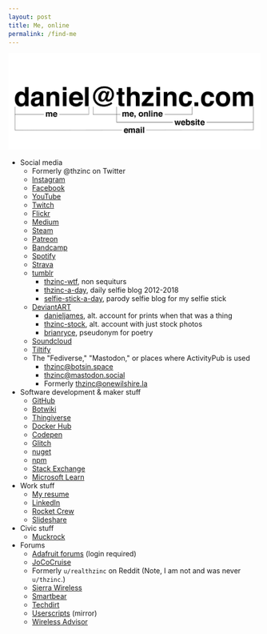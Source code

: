 ```yaml
---
layout: post
title: Me, online
permalink: /find-me
---
```


<style type="text/css">
    @media (prefers-color-scheme: dark) {
        .invertable {
            filter: invert(1);
        }
    }
</style>
<img src="/assets/banner.png" alt="Diagram of daniel@thzinc.com" class="invertable">

- Social media
  - Formerly @thzinc on Twitter
  - [Instagram](https://www.instagram.com/thzinc/)
  - [Facebook](https://www.facebook.com/thzinc)
  - [YouTube](https://www.youtube.com/channel/UC54j-qqvntPcLXYSW7Rxcfg)
  - [Twitch](https://www.twitch.tv/thzinc)
  - [Flickr](https://www.flickr.com/people/thzinc/)
  - [Medium](https://medium.com/@thzinc)
  - [Steam](https://steamcommunity.com/id/thzinc)
  - [Patreon](https://www.patreon.com/thzinc)
  - [Bandcamp](https://bandcamp.com/thzinc)
  - [Spotify](https://open.spotify.com/user/thzinc)
  - [Strava](https://www.strava.com/athletes/44050022)
  - [tumblr](https://blog.thzinc.com)
    - [thzinc-wtf](https://thzinc.wtf), non sequiturs
    - [thzinc-a-day](https://thzincaday.thzinc.com), daily selfie blog 2012-2018
    - [selfie-stick-a-day](https://selfiestickaday.thzinc.com), parody selfie blog for my selfie stick
  - [DeviantART](https://www.deviantart.com/thzinc)
    - [danieljames](https://www.deviantart.com/danieljames), alt. account for prints when that was a thing
    - [thzinc-stock](https://www.deviantart.com/thzinc-stock), alt. account with just stock photos
    - [brianryce](https://www.deviantart.com/brianryce), pseudonym for poetry
  - [Soundcloud](https://soundcloud.com/thzinc)
  - [Tiltify](https://tiltify.com/@thzinc/profile)
  - The "Fediverse," "Mastodon," or places where ActivityPub is used
    - [thzinc@botsin.space](https://botsin.space/@thzinc)
    - [thzinc@mastodon.social](https://mastodon.social/@thzinc)
    - Formerly thzinc@onewilshire.la
- Software development & maker stuff
  - [GitHub](https://github.com/thzinc)
  - [Botwiki](https://botwiki.org/author/thzinc/)
  - [Thingiverse](https://www.thingiverse.com/thzinc/designs)
  - [Docker Hub](https://hub.docker.com/u/thzinc)
  - [Codepen](https://codepen.io/thzinc)
  - [Glitch](https://glitch.com/@thzinc)
  - [nuget](https://www.nuget.org/profiles/thzinc)
  - [npm](https://www.npmjs.com/~thzinc)
  - [Stack Exchange](https://stackexchange.com/users/1819033/daniel-james)
  - [Microsoft Learn](https://learn.microsoft.com/en-us/users/thzinc/)
- Work stuff
  - [My resume](/resume)
  - [LinkedIn](https://www.linkedin.com/in/danielijames/)
  - [Rocket Crew](https://rocketcrew.space/talents/profile/63bb1e80bf943c08d48cc32b)
  - [Slideshare](https://www.slideshare.net/DanielJames17)
- Civic stuff
  - [Muckrock](https://www.muckrock.com/accounts/profile/thzinc/)
- Forums
  - [Adafruit forums](https://forums.adafruit.com/memberlist.php?mode=viewprofile&u=478128) (login required)
  - [JoCoCruise](https://forums.jococruise.com/u/thzinc/summary)
  - Formerly `u/realthzinc` on Reddit (Note, I am not and was never `u/thzinc`.)
  - [Sierra Wireless](https://forum.sierrawireless.com/u/thzinc/summary)
  - [Smartbear](https://community.smartbear.com/t5/user/viewprofilepage/user-id/15125)
  - [Techdirt](https://www.techdirt.com/user/thzinc/)
  - [Userscripts](https://userscripts-mirror.org/users/489558) (mirror)
  - [Wireless Advisor](https://forums.wirelessadvisor.com/members/thzinc.68886/)
